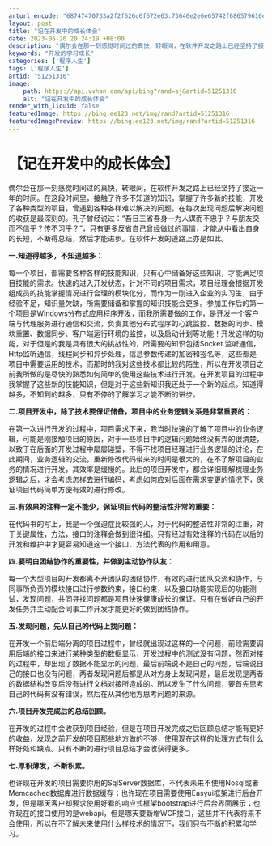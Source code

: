 ```yaml
---
arturl_encode: "68747470733a2f2f626c6f672e63:73646e2e6e65742f686579616e6779695f3139393430373033:2f61727469636c652f64657461696c732f3531323531333136"
layout: post
title: "记在开发中的成长体会"
date: 2023-06-20 20:24:19 +08:00
description: "偶尔会在那一刻感觉时间过的真快，转眼间，在软件开发之路上已经坚持了接近一年的时间。在这段时间里面，我"
keywords: "开发的学习成长"
categories: ['程序人生']
tags: ['程序人生']
artid: "51251316"
image:
    path: https://api.vvhan.com/api/bing?rand=sj&artid=51251316
    alt: "记在开发中的成长体会"
render_with_liquid: false
featuredImage: https://bing.ee123.net/img/rand?artid=51251316
featuredImagePreview: https://bing.ee123.net/img/rand?artid=51251316
---
```


# 【记在开发中的成长体会】

偶尔会在那一刻感觉时间过的真快，转眼间，在软件开发之路上已经坚持了接近一年的时间。在这段时间里，接触了许多不知道的知识，掌握了许多新的技能，开发了各种类型的项目，曾遇到各种各样难以解决的问题，在每次出现问题后解决问题的收获是最深刻的。孔子曾经说过：“吾日三省吾身—为人谋而不忠乎？与朋友交而不信乎？传不习乎？”，只有更多反省自己曾经做过的事情，才能从中看出自身的长短，不断得总结，然后才能进步。在软件开发的道路上亦是如此。

**一.知道得越多，不知道越多：**

每一个项目，都需要各种各样的技能知识，只有心中储备好这些知识，才能满足项目技能的需求。快速的进入开发状态，针对不同的项目需求，项目经理会根据开发组成员的技能掌握情况进行合理的模块化分，而作为一刚进入企业的实习生，由于经验不足，知识量欠缺，所需要储备和掌握的知识技能会更多。参加工作后的第一个项目是Windows分布式应用程序开发，而我所需要做的工作，是开发一个客户端与代理服务进行通信和交流，负责其他分布式程序的心跳监控、数据的同步、模块重置、数据同步、客户端运行环境的监控，以及启动计划等功能！开发这样的功能，对于但是的我是具有很大的挑战性的，所需要的知识包括Socket 监听通信，Http监听通信，线程同步和异步处理，信息参数传递的加密和签名等，这些都是项目中需要运用的技术，而那时的我对这些技术都比较的陌生，所以在开发项目之前我所做的是尽快的熟悉如何简单的使用这些技术进行开发。在开发项目的过程中我掌握了这些新的技能知识，但是对于这些新知识我还处于一个新的起点。知道得越多，不知到的越多，只有不停的了解学习才能不断的进步。

**二.项目开发中，除了技术要保证储备，项目中的业务逻辑关系是非常重要的：**

在第一次进行开发的过程中，项目需求下来，我当时快速的了解了项目中的业务逻辑，可能是刚接触项目的原因，对于一些项目中的逻辑问题始终没有弄的很清楚，以致于在后面的开发过程中屡屡碰壁，不得不找项目经理进行业务逻辑的讨论，在此期间，业务逻辑的交流，重新修改代码带来的时间是很大的，在不了解项目的业务的情况进行开发，其效率是缓慢的。此后的项目开发中，都会详细理解梳理业务逻辑之后，才会考虑怎样去进行编码，考虑如何应对后面在需求变更的情况下，保证项目代码简单方便有效的进行修改。

**三.有效果的注释一定不能少，保证项目代码的整洁性非常的重要：**

在代码书的写上，我是一个强迫症比较强的人，对于代码的整洁性非常的注重，对于关键属性，方法，接口的注释会做到很详细。只有经过有效注释的代码在以后的开发和维护中才更容易知道这一个接口、方法代表的作用和用意。

**四.要明白团结协作的重要性，并做到主动协作队友：**

每一个大型项目的开发都离不开团队的团结协作，有效的进行团队交流和协作，与同事所负责的模块接口进行参数约束，接口约束，以及接口功能实现后的功能测试，发现问题，共同寻找问题都是项目快速健康成长的保证。只有在做好自己的开发任务并主动配合同事工作开发才能更好的做到团结协作。

**五.发现问题，先从自己的代码上找问题：**

在开发一个前后端分离的项目过程中，曾经就出现过这样的一个问题，前段需要调用后端的接口来进行某种类型的数据显示，开发过程中的测试没有问题，然而对接的过程中，却出现了数据不能显示的问题，最后前端说不是自己的问题，后端说自己的接口也没有问题，两者发现问题后都是从对方身上发现问题，最后发现是两者的数据结构改变后没有进行文档对接所造成的。所以发生了什么问题，要首先思考自己的代码有没有错误，然后在从其他地方思考问题的来源。

**六.项目开发完成后的总结回顾。**

在开发的过程中会收获到项目经验，但是在项目开发完成之后回顾总结才能有更好的收益，发现之前开发的项目那些地方做的不够，使用现在这样的处理方式有什么样好处和缺点。只有不断的进行项目总结才会收获得更多。

**七.厚积薄发，不断积累。**

也许现在开发的项目需要你用的SqlServer数据库，不代表未来不使用Nosql或者Memcached数据库进行数据缓存；也许现在项目需要使用Easyui框架进行后台开发，但是哪天客户却要求使用好看的响应式框架bootstrap进行后台界面展示；也许现在的接口使用的是webapi，但是哪天要新增WCF接口，这些并不代表将来不会使用，所以在不了解未来使用什么样技术的情况下，我们只有不断的积累和学习。